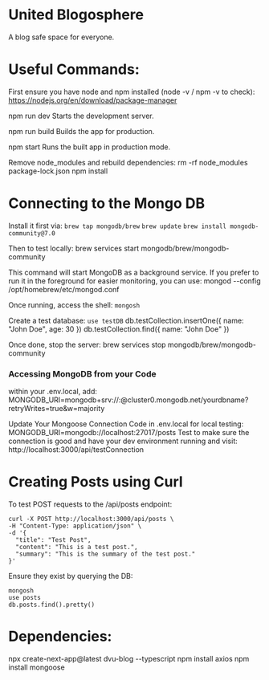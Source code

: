 # United Blogosphere
A blog safe space for everyone.


# Useful Commands:

First ensure you have node and npm installed (node -v / npm -v to check):
https://nodejs.org/en/download/package-manager

npm run dev
    Starts the development server.

npm run build
    Builds the app for production.

npm start
    Runs the built app in production mode.

Remove node_modules and rebuild dependencies:
rm -rf node_modules package-lock.json
npm install

# Connecting to the Mongo DB
Install it first via: 
`brew tap mongodb/brew`
`brew update`
`brew install mongodb-community@7.0`

Then to test locally:
brew services start mongodb/brew/mongodb-community

This command will start MongoDB as a background service. If you prefer to run it in the foreground for easier monitoring, you can use:
mongod --config /opt/homebrew/etc/mongod.conf

Once running, access the shell: `mongosh`

Create a test database: `use testDB`
db.testCollection.insertOne({ name: "John Doe", age: 30 })
db.testCollection.find({ name: "John Doe" })

Once done, stop the server:
brew services stop mongodb/brew/mongodb-community


### Accessing MongoDB from your Code
within your .env.local, add:
MONGODB_URI=mongodb+srv://<username>:<password>@cluster0.mongodb.net/yourdbname?retryWrites=true&w=majority  

Update Your Mongoose Connection Code in .env.local for local testing: MONGODB_URI=mongodb://localhost:27017/posts
Test to make sure the connection is good and have your dev environment running and visit: http://localhost:3000/api/testConnection


# Creating Posts using Curl

To test POST requests to the /api/posts endpoint:
```
curl -X POST http://localhost:3000/api/posts \
-H "Content-Type: application/json" \
-d '{
  "title": "Test Post",
  "content": "This is a test post.",
  "summary": "This is the summary of the test post."
}'
```

Ensure they exist by querying the DB:
```
mongosh
use posts
db.posts.find().pretty()
```


# Dependencies: 
npx create-next-app@latest dvu-blog --typescript
npm install axios 
npm install mongoose